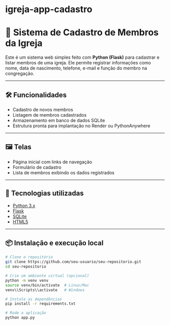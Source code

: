 # igreja-app-cadastro

# 🙌 Sistema de Cadastro de Membros da Igreja

Este é um sistema web simples feito com **Python (Flask)** para cadastrar e listar membros de uma igreja. Ele permite registrar informações como nome, data de nascimento, telefone, e-mail e função do membro na congregação.

---

## 🛠️ Funcionalidades

- Cadastro de novos membros
- Listagem de membros cadastrados
- Armazenamento em banco de dados SQLite
- Estrutura pronta para implantação no Render ou PythonAnywhere

---

## 🖼️ Telas

- Página inicial com links de navegação
- Formulário de cadastro
- Lista de membros exibindo os dados registrados

---

## 🚀 Tecnologias utilizadas

- [Python 3.x](https://www.python.org/)
- [Flask](https://flask.palletsprojects.com/)
- [SQLite](https://www.sqlite.org/)
- [HTML5](https://developer.mozilla.org/pt-BR/docs/Web/HTML)

---

## 📦 Instalação e execução local

```bash
# Clone o repositório
git clone https://github.com/seu-usuario/seu-repositorio.git
cd seu-repositorio

# Crie um ambiente virtual (opcional)
python -m venv venv
source venv/bin/activate  # Linux/Mac
venv\\Scripts\\activate   # Windows

# Instale as dependências
pip install -r requirements.txt

# Rode a aplicação
python app.py
